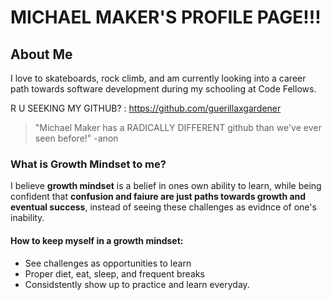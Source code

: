 # MICHAEL MAKER'S PROFILE PAGE!!!

## About Me

I love to skateboards, rock climb, and am currently looking into a career path towards software development during my schooling at Code Fellows.  

R U SEEKING MY GITHUB? : https://github.com/guerillaxgardener

> "Michael Maker has a RADICALLY DIFFERENT github than we've ever seen before!" -anon

### What is **Growth Mindset** to me?

I believe **growth mindset** is a belief in ones own ability to learn, while being confident that **confusion and faiure are just paths towards growth and eventual success**, instead of seeing these challenges as evidnce of one's inability. 

#### How to keep myself in a growth mindset:

* See challenges as opportunities to learn
* Proper diet, eat, sleep, and frequent breaks
* Considstently show up to practice and learn everyday.


